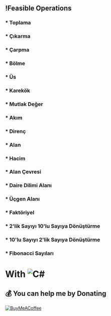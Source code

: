 ## !Feasible Operations
### * Toplama 
### * Çıkarma
### * Çarpma
### * Bölme
### * Üs 
### * Karekök 
### * Mutlak Değer 
### * Akım 
### * Direnç
### * Alan
### * Hacim
### * Alan Çevresi
### * Daire Dilimi Alanı
### * Üçgen Alanı
### * Faktöriyel
### * 2'lik Sayıyı 10'lu Sayıya Dönüştürme
### * 10'lu Sayıyı 2'lik Sayıya Dönüştürme
### * Fibonacci Sayıları


# With ![C#](https://img.shields.io/badge/c%23-%23239120.svg?style=for-the-badge&logo=c-sharp&logoColor=white)

  ## 💰 You can help me by Donating
  [![BuyMeACoffee](https://img.shields.io/badge/Buy%20Me%20a%20Coffee-ffdd00?style=for-the-badge&logo=buy-me-a-coffee&logoColor=black)](https://www.buymeacoffee.com/omicr0n) 
